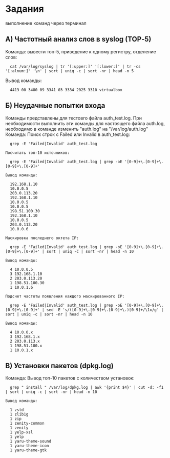 # Задания

выполнение команд через терминал

## А) Частотный анализ слов в syslog (TOP‑5)
  Команда:
    вывести топ-5, приведение к одному регистру, отделение слов:

      cat /var/log/syslog | tr '[:upper:]' '[:lower:]' | tr -cs '[:alnum:]' '\n' | sort | uniq -c | sort -nr | head -n 5

  Вывод команды:

      4413 00 3480 09 3341 03 3334 2025 3310 virtualbox

## Б) Неудачные попытки входа 
  Команды представлены для тестовго файла auth_test.log. При необходимости выполнить эти команды для настоящего файла auth.log, необходимо в команде изменить "auth.log" на "/var/log/auth.log"
  Команда:
    Поиск строк с Failed или Invalid в auth_test.log:

      grep -E 'Failed|Invalid' auth_test.log

    Посчитать топ-10 источников:

      grep -E 'Failed|Invalid' auth_test.log | grep -oE '[0-9]+\.[0-9]+\.[0-9]+\.[0-9]+'

    Вывод команды:

      192.168.1.10
      10.0.0.5
      203.0.113.20
      192.168.1.10
      10.0.0.5
      10.0.0.5
      198.51.100.30
      192.168.1.10
      10.0.0.5
      203.0.113.20
      10.0.0.6

    Маскировка последнего октета IP:

      grep -E 'Failed|Invalid' auth_test.log | grep -oE '[0-9]+\.[0-9]+\.[0-9]+\.[0-9]+' | sort | uniq -c | sort -nr | head -n 10

    Вывод команды:

      4 10.0.0.5
      3 192.168.1.10
      2 203.0.113.20
      1 198.51.100.30
      1 10.0.1.6

    Подсчет частоты появления каждого маскированного IP:

      grep -E 'Failed|Invalid' auth_test.log | grep -oE '[0-9]+\.[0-9]+\.[0-9]+\.[0-9]+' | sed -E 's/([0-9]+\.[0-9]+\.[0-9]+\.)[0-9]+/\1x/g' | sort | uniq -c | sort -nr | head -n 10

    Вывод команды:

      4 10.0.0.x
      3 192.168.1.x
      2 203.0.113.x
      1 198.51.100.x
      1 10.0.1.x

## В) Установки пакетов (dpkg.log)
  Команда:
    Вывод топ-10 пакетов с количеством установок:

      grep " install " /var/log/dpkg.log | awk '{print $4}' | cut -d: -f1 | sort | uniq -c | sort -nr | head -n 10

    Вывод команды:

      1 zstd
      1 zlib1g
      1 zip
      1 zenity-common
      1 zenity
      1 yelp-xsl
      1 yelp
      1 yaru-theme-sound
      1 yaru-theme-icon
      1 yaru-theme-gtk
